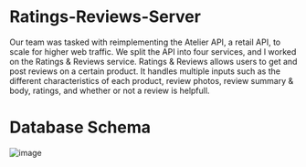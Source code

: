 # Ratings-Reviews-Server
Our team was tasked with reimplementing the Atelier API, a retail API, to scale for higher web traffic. We split the API into four services, and I worked on the Ratings & Reviews service. Ratings & Reviews allows users to get and post reviews on a certain product. It handles multiple inputs such as the different characteristics of each product, review photos, review summary & body, ratings, and whether or not a review is helpfull.

# Database Schema
![image](https://user-images.githubusercontent.com/102435134/217055392-5f2a75e8-e7c7-4b28-bf8b-941785c28f51.png)
